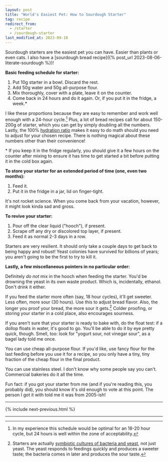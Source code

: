 ```yaml
---
layout: post
title: "World's Easiest Pet: How to Sourdough Starter"
tag: recipe
redirect_from:
  - /starter
  - /sourdough-starter
last_modified_at: 2023-09-10
---
```


Sourdough starters are the easiest pet you can have. Easier than plants or even cats. I also have a [sourdough bread recipe]({% post_url 2023-08-06-literate-sourdough %})!

**Basic feeding schedule for starter:**

1. Put 10g starter in a bowl. Discard the rest.
2. Add 50g water and 50g all-purpose flour.
3. Mix thoroughly, cover with a plate, leave it on the counter.
4. Come back in 24 hours and do it again. Or, if you put it in the fridge, a week.*

I like these proportions because they are easy to remember and work well enough with a 24-hour cycle.[^1] Plus, a lot of bread recipes call for about 150-200g of starter, which you can get by simply doubling all the numbers. Lastly, the 100% [hydration ratio](https://www.kingarthurbaking.com/blog/2023/01/11/bread-hydration) makes it easy to do math should you need to adjust for your chosen recipe. There is nothing magical about these numbers other than their convenience!

\* If you keep it in the fridge regularly, you should give it a few hours on the counter after mixing to ensure it has time to get started a bit before putting it in the cold box again.

**To store your starter for an extended period of time (one, even two months):**

1. Feed it.
2. Put it in the fridge in a jar, lid on finger-tight.

It's not rocket science. When you come back from your vacation, however, it might look kinda sad and gross.

**To revive your starter:**

1. Pour off the clear liquid ("hooch"), if present.
2. Scrape off any dry or discolored top layer, if present.
3. Feed it as normal 2-3 days in a row.

Starters are very resilient. It should only take a couple days to get back to being happy and robust! Yeast colonies have survived for billions of years; you aren't going to be the first to try to kill it.

**Lastly, a few miscellaneous pointers in no particular order:**

Definitely _do not_ mix in the hooch when feeding the starter. You'd be drowning the yeast in its own waste product. Which is, incidentally, ethanol. Don't drink it either.

If you feed the starter more often (say, 18 hour cycles), it'll get sweeter. Less often, more sour (30 hours). Use this to adjust bread flavor. Also, the longer you proof your bread, the more sour it gets.[^2] Colder proofing, or storing your starter in a cold place, also encourages sourness.

If you aren't sure that your starter is ready to bake with, do the float test: if a dollop floats in water, it's good to go. You'll be able to do it by eye pretty quick, though. Smell, too: look for "yogurt sour, not vinegar sour", as a bagel lady told me once.

You can use cheap all-purpose flour. If you'd like, use fancy flour for the last feeding before you use it for a recipe, so you only have a tiny, tiny fraction of the cheap flour in the final product.

You can use stainless steel. I don't know why some people say you can't. Commercial bakeries do it all the time.

Fun fact: if you got your starter from me (and if you're reading this, you probably did), you should know it's old enough to vote at this point. The person I got it with told me it was from 2005-ish!

-------------------------------------------------------------------------------

{% include next-previous.html %}

-------------------------------------------------------------------------------

[^1]: In my experience this schedule would be optimal for an 18-20 hour cycle, but 24 hours is well within the zone of acceptability.
[^2]: Starters are actually [symbiotic cultures of bacteria and yeast](https://en.wikipedia.org/wiki/SCOBY), not just yeast. The yeast responds to feedings quickly and produces a sweeter taste; the bacteria comes in later and produces the sour taste.
